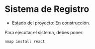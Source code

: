 <h1> Sistema de Registro</h1>

- Estado del proyecto: En construcción.

Para ejecutar el sistema, debes poner:

`nmap install react`
